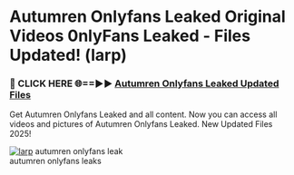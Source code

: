 # Autumren Onlyfans Leaked Original Videos 0nlyFans Leaked - Files Updated! (larp)

<h3>🔴 CLICK HERE 🌐==►► <a href="https://tinyurl.com/2wckxsce" rel="nofollow">Autumren Onlyfans Leaked Updated Files</a></h3>

Get Autumren Onlyfans Leaked and all content. Now you can access all videos and pictures of Autumren Onlyfans Leaked. New Updated Files 2025!

[![larp](https://i.imgur.com/AFduVYN.gif)](https://tinyurl.com/2wckxsce)
autumren onlyfans leak<br>
autumren onlyfans leaks